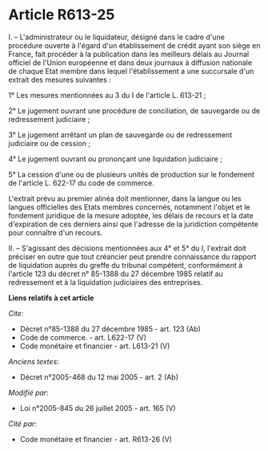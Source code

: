 # Article R613-25

I. – L'administrateur ou le liquidateur, désigné dans le cadre d'une procédure ouverte à l'égard d'un établissement de crédit
ayant son siège en France, fait procéder à la publication dans les meilleurs délais au Journal officiel de l'Union européenne
et dans deux journaux à diffusion nationale de chaque Etat membre dans lequel l'établissement a une succursale d'un extrait
des mesures suivantes :

1° Les mesures mentionnées au 3 du I de l'article L. 613-21 ;

2° Le jugement ouvrant une procédure de conciliation, de sauvegarde ou de redressement judiciaire ;

3° Le jugement arrêtant un plan de sauvegarde ou de redressement judiciaire ou de cession ;

4° Le jugement ouvrant ou prononçant une liquidation judiciaire ;

5° La cession d'une ou de plusieurs unités de production sur le fondement de l'article L. 622-17 du code de commerce.

L'extrait prévu au premier alinéa doit mentionner, dans la langue ou les langues officielles des Etats membres concernés,
notamment l'objet et le fondement juridique de la mesure adoptée, les délais de recours et la date d'expiration de ces
derniers ainsi que l'adresse de la juridiction compétente pour connaître d'un recours.

II. – S'agissant des décisions mentionnées aux 4° et 5° du I, l'extrait doit préciser en outre que tout créancier peut
prendre connaissance du rapport de liquidation auprès du greffe du tribunal compétent, conformément à l'article 123 du décret
n° 85-1388 du 27 décembre 1985 relatif au redressement et à la liquidation judiciaires des entreprises.

**Liens relatifs à cet article**

_Cite_:

  - Décret n°85-1388 du 27 décembre 1985 - art. 123 (Ab)
  - Code de commerce. - art. L622-17 (V)
  - Code monétaire et financier - art. L613-21 (V)

_Anciens textes_:

  - Décret n°2005-468 du 12 mai 2005 - art. 2 (Ab)

_Modifié par_:

  - Loi n°2005-845 du 26 juillet 2005 - art. 165 (V)

_Cité par_:

  - Code monétaire et financier - art. R613-26 (V)
